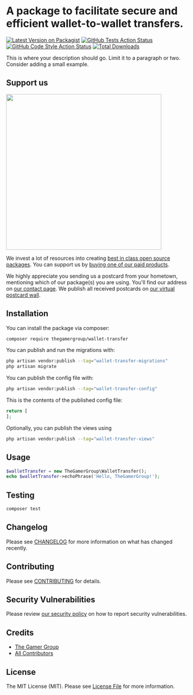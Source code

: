 # A package to facilitate secure and efficient wallet-to-wallet transfers.

[![Latest Version on Packagist](https://img.shields.io/packagist/v/thegamergroup/wallet-transfer.svg?style=flat-square)](https://packagist.org/packages/thegamergroup/wallet-transfer)
[![GitHub Tests Action Status](https://img.shields.io/github/actions/workflow/status/thegamergroup/wallet-transfer/run-tests.yml?branch=main&label=tests&style=flat-square)](https://github.com/thegamergroup/wallet-transfer/actions?query=workflow%3Arun-tests+branch%3Amain)
[![GitHub Code Style Action Status](https://img.shields.io/github/actions/workflow/status/thegamergroup/wallet-transfer/fix-php-code-style-issues.yml?branch=main&label=code%20style&style=flat-square)](https://github.com/thegamergroup/wallet-transfer/actions?query=workflow%3A"Fix+PHP+code+style+issues"+branch%3Amain)
[![Total Downloads](https://img.shields.io/packagist/dt/thegamergroup/wallet-transfer.svg?style=flat-square)](https://packagist.org/packages/thegamergroup/wallet-transfer)

This is where your description should go. Limit it to a paragraph or two. Consider adding a small example.

## Support us

[<img src="https://github-ads.s3.eu-central-1.amazonaws.com/wallet-transfer.jpg?t=1" width="419px" />](https://spatie.be/github-ad-click/wallet-transfer)

We invest a lot of resources into creating [best in class open source packages](https://spatie.be/open-source). You can support us by [buying one of our paid products](https://spatie.be/open-source/support-us).

We highly appreciate you sending us a postcard from your hometown, mentioning which of our package(s) you are using. You'll find our address on [our contact page](https://spatie.be/about-us). We publish all received postcards on [our virtual postcard wall](https://spatie.be/open-source/postcards).

## Installation

You can install the package via composer:

```bash
composer require thegamergroup/wallet-transfer
```

You can publish and run the migrations with:

```bash
php artisan vendor:publish --tag="wallet-transfer-migrations"
php artisan migrate
```

You can publish the config file with:

```bash
php artisan vendor:publish --tag="wallet-transfer-config"
```

This is the contents of the published config file:

```php
return [
];
```

Optionally, you can publish the views using

```bash
php artisan vendor:publish --tag="wallet-transfer-views"
```

## Usage

```php
$walletTransfer = new TheGamerGroup\WalletTransfer();
echo $walletTransfer->echoPhrase('Hello, TheGamerGroup!');
```

## Testing

```bash
composer test
```

## Changelog

Please see [CHANGELOG](CHANGELOG.md) for more information on what has changed recently.

## Contributing

Please see [CONTRIBUTING](CONTRIBUTING.md) for details.

## Security Vulnerabilities

Please review [our security policy](../../security/policy) on how to report security vulnerabilities.

## Credits

- [The Gamer Group](https://github.com/tgg)
- [All Contributors](../../contributors)

## License

The MIT License (MIT). Please see [License File](LICENSE.md) for more information.
